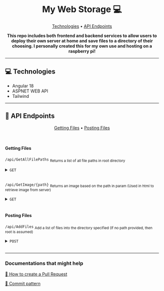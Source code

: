 <h1 align="center" style="font-weight: bold;">My Web Storage 💻</h1>

<p align="center">
 <a href="#tech">Technologies</a> • 
  <a href="#routes">API Endpoints</a>
</p>

<p align="center">
    <b>This repo includes both frontend and backend services to allow users to deploy their own server at home and save files to a directory of their choosing. I personally created this for my own use and hosting on a raspberry pi!</b>
</p>
<hr>
<h2 id="technologies">💻 Technologies</h2>

- Angular 18
- ASPNET WEB API
- Tailwind

<hr>
<h2 id="routes">📍 API Endpoints</h2>
<p align="center">
 <a href="#getting-files">Getting Files</a> • 
  <a href="#posting-files">Posting Files</a>
</p>
​
<h4 id="getting-files">Getting Files</h4> 

<code>/api/GetAllFilePaths</code> 
<sub>Returns a list of all file paths in root directory</sub>

<details>
 <summary><code>GET</code></summary>

##### Parameters

> None

##### Responses

> | http code     | content-type                             | response                                                            |
> |---------------|------------------------------------------|---------------------------------------------------------------------|
> | `200`         | `application/json; charset=utf-8`        | String[] FilePaths                                |
> | `400`         | `application/json`                       | `{"code":"400","message":"Bad Request"}`                            |

</details><br>

<code>/api/GetImage/{path}</code> 
<sub>Returns an image based on the path in param (Used in html to retrieve image from server)</sub>

<details>
 <summary><code>GET</code></summary>

##### Parameters

> | name      |  type     | data type               | description                                                           |
> |-----------|-----------|-------------------------|-----------------------------------------------------------------------|
> | Path      |  required | string   | path of the file recieved from the endpoint 'GetAllFilePaths'  |

##### Responses

> | http code     | content-type                             | response                                                            |
> |---------------|------------------------------------------|---------------------------------------------------------------------|
> | `200`         | `image/{extension}`        | File Image                                |
> | `400`         | `application/json`                       | `{"code":"400","message":"Bad Request"}`                            |

</details><br>

<h4 id="posting-files">Posting Files</h4> 

<code>/api/AddFiles</code> 
<sub>Add a list of files into the directory specified (If no path provided, then root is assumed)</sub>

<details>
 <summary><code>POST</code></summary>

##### Parameters

> | name      |  type     | data type               | description                                                           |
> |-----------|-----------|-------------------------|-----------------------------------------------------------------------|
> | Path      |  not required | string   | path to upload images into based from root  |
> | Files      |  required | FileList   | List of files from form data  |

##### Responses

> | http code     | content-type                             | response                                                            |
> |---------------|------------------------------------------|---------------------------------------------------------------------|
> | `200`         | `application/json; charset=utf-8`        | `{"code":"200","message":"All files successfully uploaded to {path}"}`                               |
> | `400`         | `application/json`                       | `{"code":"400","message":"Bad Request"}`                            |

</details><br>

<hr>

<h3>Documentations that might help</h3>

[📝 How to create a Pull Request](https://www.atlassian.com/br/git/tutorials/making-a-pull-request)

[💾 Commit pattern](https://gist.github.com/joshbuchea/6f47e86d2510bce28f8e7f42ae84c716)
